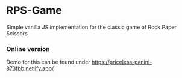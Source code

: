 # RPS-Game

Simple vanilla JS implementation for the classic game of Rock Paper Scissors

### Online version

Demo for this can be found under https://priceless-panini-873fbb.netlify.app/

